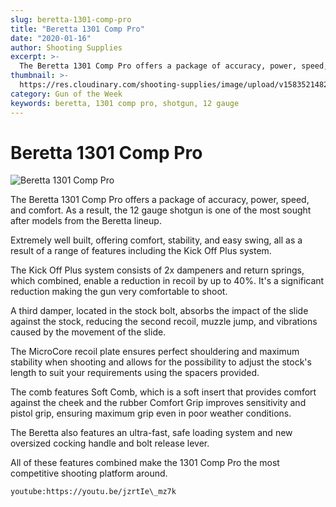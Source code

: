 ```yaml
---
slug: beretta-1301-comp-pro
title: "Beretta 1301 Comp Pro"
date: "2020-01-16"
author: Shooting Supplies
excerpt: >-
  The Beretta 1301 Comp Pro offers a package of accuracy, power, speed, and comfort.
thumbnail: >-
  https://res.cloudinary.com/shooting-supplies/image/upload/v1583521482/guns/Beretta-1301-Comp-Pro_l9juji.jpg
category: Gun of the Week
keywords: beretta, 1301 comp pro, shotgun, 12 gauge
---
```


# **Beretta 1301 Comp Pro**

![Beretta 1301 Comp Pro](https://res.cloudinary.com/shooting-supplies/image/upload/v1583521482/guns/Beretta-1301-Comp-Pro_l9juji.jpg)

The Beretta 1301 Comp Pro offers a package of accuracy, power, speed, and comfort. As a result, the 12 gauge shotgun is one of the most sought after models from the Beretta lineup.

Extremely well built, offering comfort, stability, and easy swing, all as a result of a range of features including the Kick Off Plus system.

The Kick Off Plus system consists of 2x dampeners and return springs, which combined, enable a reduction in recoil by up to 40%. It's a significant reduction making the gun very comfortable to shoot.

A third damper, located in the stock bolt, absorbs the impact of the slide against the stock, reducing the second recoil, muzzle jump, and vibrations caused by the movement of the slide.

The MicroCore recoil plate ensures perfect shouldering and maximum stability when shooting and allows for the possibility to adjust the stock's length to suit your requirements using the spacers provided.

The comb features Soft Comb, which is a soft insert that provides comfort against the cheek and the rubber Comfort Grip improves sensitivity and pistol grip, ensuring maximum grip even in poor weather conditions.

The Beretta also features an ultra-fast, safe loading system and new oversized cocking handle and bolt release lever.

All of these features combined make the 1301 Comp Pro the most competitive shooting platform around.

`youtube:https://youtu.be/jzrtIe\_mz7k`
